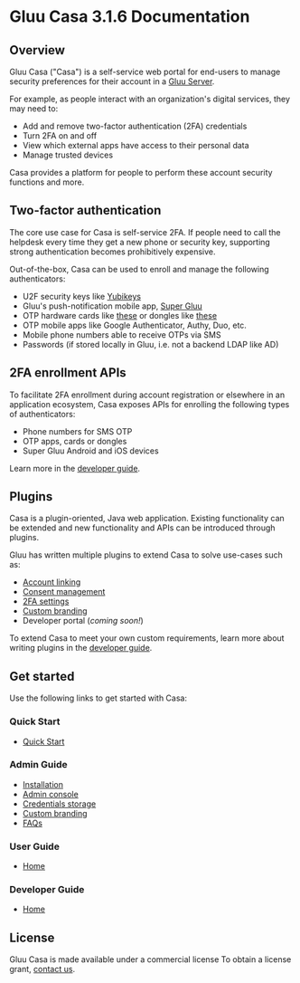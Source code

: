 # Gluu Casa 3.1.6 Documentation

## Overview

Gluu Casa ("Casa") is a self-service web portal for end-users to manage security preferences for their account in a [Gluu Server](https://gluu.org/docs/ce). 

For example, as people interact with an organization's digital services, they may need to:

- Add and remove two-factor authentication (2FA) credentials
- Turn 2FA on and off
- View which external apps have access to their personal data
- Manage trusted devices   

Casa provides a platform for people to perform these account security functions and more. 

## Two-factor authentication

The core use case for Casa is self-service 2FA. If people need to call the helpdesk every time they get a new phone or security key, supporting strong authentication becomes prohibitively expensive. 

Out-of-the-box, Casa can be used to enroll and manage the following authenticators:    

- U2F security keys like [Yubikeys](https://www.yubico.com/products/yubikey-hardware/)       
- Gluu's push-notification mobile app, [Super Gluu](https://super.gluu.org)    
- OTP hardware cards like [these](https://www.ftsafe.com/products/OTP/Display_Card) or dongles like [these](https://www.ftsafe.com/Products/OTP/Single_Button_OTP)      
- OTP mobile apps like Google Authenticator, Authy, Duo, etc.       
- Mobile phone numbers able to receive OTPs via SMS   
- Passwords (if stored locally in Gluu, i.e. not a backend LDAP like AD)      

## 2FA enrollment APIs

To facilitate 2FA enrollment during account registration or elsewhere in an application ecosystem, Casa exposes APIs for enrolling the following types of authenticators:   

- Phone numbers for SMS OTP   
- OTP apps, cards or dongles        
- Super Gluu Android and iOS devices        

Learn more in the [developer guide](./developer/index.md#apis-for-credential-enrollment).  

## Plugins

Casa is a plugin-oriented, Java web application. Existing functionality can be extended and new functionality and APIs can be introduced through plugins. 

Gluu has written multiple plugins to extend Casa to solve use-cases such as:

- [Account linking](./plugins/account-linking.md)  
- [Consent management](./plugins/consent-management.md) 
- [2FA settings](./plugins/2fa-settings.md)  
- [Custom branding](./plugins/custom-branding.md)  
- Developer portal (*coming soon!*)     

To extend Casa to meet your own custom requirements, learn more about writing plugins in the [developer guide](./developer/index.md).

## Get started

Use the following links to get started with Casa:  

### Quick Start

  - [Quick Start](./quick-start.md)   

### Admin Guide

  - [Installation](./installation/installation.md)
  - [Admin console](./administration/admin-console.md)
  - [Credentials storage](./administration/credentials-stored.md)        
  - [Custom branding](./administration/custom-branding.md)        
  - [FAQs](./administration/faq.md)            

### User Guide

- [Home](./user-guide.md)

### Developer Guide

- [Home](./developer/index.md)

## License
Gluu Casa is made available under a commercial license To obtain a license grant, [contact us](https://gluu.org/contact). 

